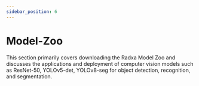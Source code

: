 ```yaml
---
sidebar_position: 6
---
```


# Model-Zoo

This section primarily covers downloading the Radxa Model Zoo and discusses the applications and deployment of computer vision models such as ResNet-50, YOLOv5-det, YOLOv8-seg for object detection, recognition, and segmentation.

<DocCardList />
